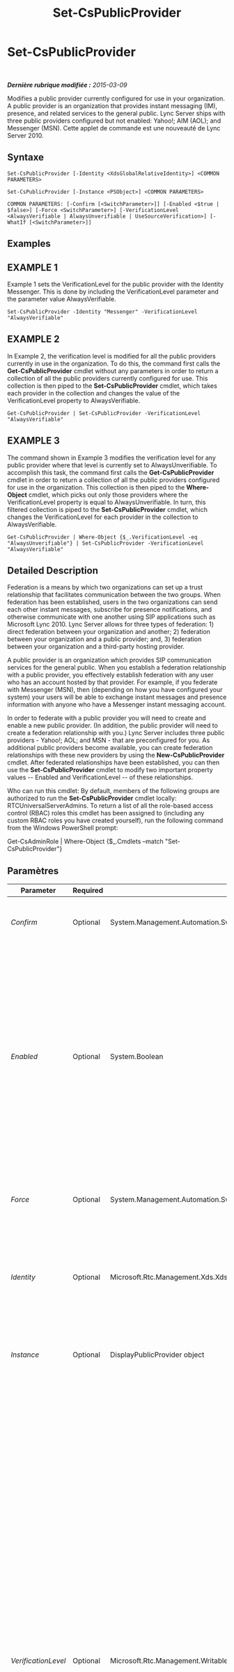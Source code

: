 ﻿---
title: Set-CsPublicProvider
TOCTitle: Set-CsPublicProvider
ms:assetid: ff7c1a5a-823c-41f7-80dc-1f5842609ccb
ms:mtpsurl: https://technet.microsoft.com/fr-fr/library/Gg413087(v=OCS.15)
ms:contentKeyID: 49299460
ms.date: 05/20/2016
mtps_version: v=OCS.15
ms.translationtype: HT
---

# Set-CsPublicProvider

 

_**Dernière rubrique modifiée :** 2015-03-09_

Modifies a public provider currently configured for use in your organization. A public provider is an organization that provides instant messaging (IM), presence, and related services to the general public. Lync Server ships with three public providers configured but not enabled: Yahoo\!; AIM (AOL); and Messenger (MSN). Cette applet de commande est une nouveauté de Lync Server 2010.

## Syntaxe

    Set-CsPublicProvider [-Identity <XdsGlobalRelativeIdentity>] <COMMON PARAMETERS>

    Set-CsPublicProvider [-Instance <PSObject>] <COMMON PARAMETERS>

    COMMON PARAMETERS: [-Confirm [<SwitchParameter>]] [-Enabled <$true | $false>] [-Force <SwitchParameter>] [-VerificationLevel <AlwaysVerifiable | AlwaysUnverifiable | UseSourceVerification>] [-WhatIf [<SwitchParameter>]]

## Examples

## EXAMPLE 1

Example 1 sets the VerificationLevel for the public provider with the Identity Messenger. This is done by including the VerificationLevel parameter and the parameter value AlwaysVerifiable.

    Set-CsPublicProvider -Identity "Messenger" -VerificationLevel "AlwaysVerifiable"

## EXAMPLE 2

In Example 2, the verification level is modified for all the public providers currently in use in the organization. To do this, the command first calls the **Get-CsPublicProvider** cmdlet without any parameters in order to return a collection of all the public providers currently configured for use. This collection is then piped to the **Set-CsPublicProvider** cmdlet, which takes each provider in the collection and changes the value of the VerificationLevel property to AlwaysVerifiable.

    Get-CsPublicProvider | Set-CsPublicProvider -VerificationLevel "AlwaysVerifiable"

## EXAMPLE 3

The command shown in Example 3 modifies the verification level for any public provider where that level is currently set to AlwaysUnverifiable. To accomplish this task, the command first calls the **Get-CsPublicProvider** cmdlet in order to return a collection of all the public providers configured for use in the organization. This collection is then piped to the **Where-Object** cmdlet, which picks out only those providers where the VerificationLevel property is equal to AlwaysUnverifiable. In turn, this filtered collection is piped to the **Set-CsPublicProvider** cmdlet, which changes the VerificationLevel for each provider in the collection to AlwaysVerifiable.

    Get-CsPublicProvider | Where-Object {$_.VerificationLevel -eq "AlwaysUnverifiable"} | Set-CsPublicProvider -VerificationLevel "AlwaysVerifiable"

## Detailed Description

Federation is a means by which two organizations can set up a trust relationship that facilitates communication between the two groups. When federation has been established, users in the two organizations can send each other instant messages, subscribe for presence notifications, and otherwise communicate with one another using SIP applications such as Microsoft Lync 2010. Lync Server allows for three types of federation: 1) direct federation between your organization and another; 2) federation between your organization and a public provider; and, 3) federation between your organization and a third-party hosting provider.

A public provider is an organization which provides SIP communication services for the general public. When you establish a federation relationship with a public provider, you effectively establish federation with any user who has an account hosted by that provider. For example, if you federate with Messenger (MSN), then (depending on how you have configured your system) your users will be able to exchange instant messages and presence information with anyone who have a Messenger instant messaging account.

In order to federate with a public provider you will need to create and enable a new public provider. (In addition, the public provider will need to create a federation relationship with you.) Lync Server includes three public providers - Yahoo\!; AOL; and MSN - that are preconfigured for you. As additional public providers become available, you can create federation relationships with these new providers by using the **New-CsPublicProvider** cmdlet. After federated relationships have been established, you can then use the **Set-CsPublicProvider** cmdlet to modify two important property values -- Enabled and VerificationLevel -- of these relationships.

Who can run this cmdlet: By default, members of the following groups are authorized to run the **Set-CsPublicProvider** cmdlet locally: RTCUniversalServerAdmins. To return a list of all the role-based access control (RBAC) roles this cmdlet has been assigned to (including any custom RBAC roles you have created yourself), run the following command from the Windows PowerShell prompt:

Get-CsAdminRole | Where-Object {$\_.Cmdlets –match "Set-CsPublicProvider"}

## Paramètres


<table>
<colgroup>
<col style="width: 25%" />
<col style="width: 25%" />
<col style="width: 25%" />
<col style="width: 25%" />
</colgroup>
<thead>
<tr class="header">
<th>Parameter</th>
<th>Required</th>
<th>Type</th>
<th>Description</th>
</tr>
</thead>
<tbody>
<tr class="odd">
<td><p><em>Confirm</em></p></td>
<td><p>Optional</p></td>
<td><p>System.Management.Automation.SwitchParameter</p></td>
<td><p>Vous demande confirmation avant d’exécuter la commande.</p></td>
</tr>
<tr class="even">
<td><p><em>Enabled</em></p></td>
<td><p>Optional</p></td>
<td><p>System.Boolean</p></td>
<td><p>Indicates whether or not the federation relationship between your organization and the public provider is active. If set to True, users in your organization will be able to exchange instant messages and presence information with users who have accounts hosted on the public provider. If set to False, users in your organization will not be able to exchange instant messages and presence information with users who have accounts hosted on the public provider.</p></td>
</tr>
<tr class="odd">
<td><p><em>Force</em></p></td>
<td><p>Optional</p></td>
<td><p>System.Management.Automation.SwitchParameter</p></td>
<td><p>Suppresses any confirmation prompts or non-fatal error messages that might occur when you run the cmdlet.</p></td>
</tr>
<tr class="even">
<td><p><em>Identity</em></p></td>
<td><p>Optional</p></td>
<td><p>Microsoft.Rtc.Management.Xds.XdsGlobalRelativeIdentity</p></td>
<td><p>Unique identifier for the public provider to be modified. The Identity is typically the name of the website providing the services (for example, Yahoo!; AOL; MSN; etc.).</p></td>
</tr>
<tr class="odd">
<td><p><em>Instance</em></p></td>
<td><p>Optional</p></td>
<td><p>DisplayPublicProvider object</p></td>
<td><p>Permet de transmettre une référence à un objet à la cmdlet plutôt que de définir des valeurs de paramètre individuelles.</p></td>
</tr>
<tr class="even">
<td><p><em>VerificationLevel</em></p></td>
<td><p>Optional</p></td>
<td><p>Microsoft.Rtc.Management.WritableConfig.Settings.Edge.VerificationLevelType</p></td>
<td><p>Indicates how (or if) messages sent from a public provider are verified to ensure that they were sent from that provider. The VerificationLevel must be set to one of the following values:</p>
<p>AlwaysVerifiable. All messages purportedly sent from this provider will be accepted. If a verification header is not found in the message it will be added by Lync Server. This is the default value.</p>
<p>AlwaysUnverifiable. All messages purportedly sent from a public provider are considered unverified. They will be delivered only if they were sent from a person who is on the recipient’s Contacts list. For example, if Ken Myer is on your Contacts list you will be able to receive messages from him. If Pilar Ackerman is not on your Contacts list then you will not be able to receive messages from her. Note that Lync 2013 users can manually override this setting, thereby allowing themselves to receive messages people not on their Contacts list.</p>
<p>UseSourceVerification. Uses the verification header added to the message by the public provider. If the verification information is missing the message will be rejected. This value has been deprecated for use in Lync Server 2013.</p></td>
</tr>
<tr class="odd">
<td><p><em>WhatIf</em></p></td>
<td><p>Optional</p></td>
<td><p>System.Management.Automation.SwitchParameter</p></td>
<td><p>Décrit ce qui se passe si vous exécutez la commande sans l’exécuter réellement.</p></td>
</tr>
</tbody>
</table>


## Input Types

Microsoft.Rtc.Management.WritableConfig.Settings.Edge.DisplayPublicProvider object. The **Set-CsPublicProvider** cmdlet accepts pipelined instances of the public provider object.

## Return Types

The **Set-CsPublicProvider** cmdlet does not return a value or object. Instead, the cmdlet configures instances of the Microsoft.Rtc.Management.WritableConfig.Settings.Edge.DisplayPublicProvider object.

## Voir aussi

#### Autres ressources

[Disable-CsPublicProvider](disable-cspublicprovider.md)  
[Enable-CsPublicProvider](enable-cspublicprovider.md)  
[Get-CsPublicProvider](get-cspublicprovider.md)  
[New-CsPublicProvider](new-cspublicprovider.md)  
[Remove-CsPublicProvider](remove-cspublicprovider.md)

